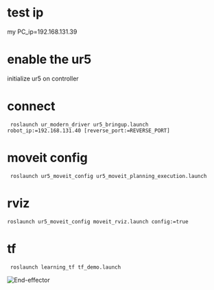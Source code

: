 
# test ip
my PC_ip=192.168.131.39
# enable the ur5
initialize ur5 on controller 
# connect 
```
 roslaunch ur_modern_driver ur5_bringup.launch robot_ip:=192.168.131.40 [reverse_port:=REVERSE_PORT]
```
# moveit config
```
 roslaunch ur5_moveit_config ur5_moveit_planning_execution.launch

```
# rviz
```
roslaunch ur5_moveit_config moveit_rviz.launch config:=true

```
# tf 
```
 roslaunch learning_tf tf_demo.launch
```


![End-effector](https://github.com/iseedwyane/ur5/blob/master/pic/ee2.png)
